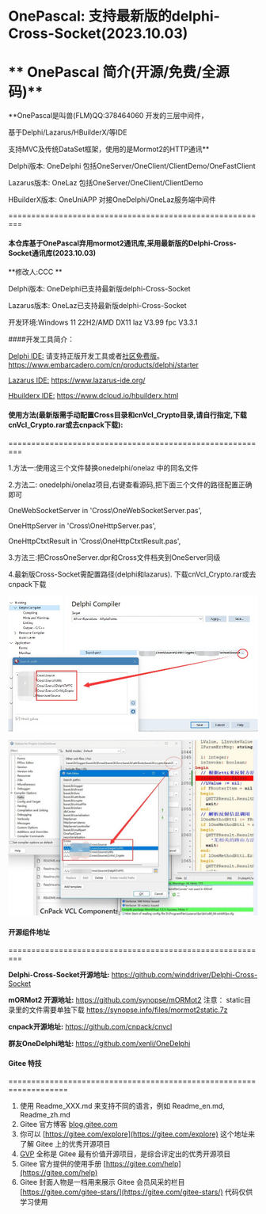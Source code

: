 # OnePascal: 支持最新版的delphi-Cross-Socket(2023.10.03)


 ** OnePascal 简介(开源/免费/全源码)**  
=========================================================

**OnePascal是叫兽(FLM)QQ:378464060 开发的三层中间件，

基于Delphi/Lazarus/HBuilderX/等IDE

支持MVC及传统DataSet框架，使用的是Mormot2的HTTP通讯**  

Delphi版本:    OneDelphi  包括OneServer/OneClient/ClientDemo/OneFastClient

Lazarus版本:   OneLaz     包括OneServer/OneClient/ClientDemo

HBuilderX版本: OneUniAPP  对接OneDelphi/OneLaz服务端中间件

=========================================================

#### 本仓库基于OnePascal弃用mormot2通讯库,采用最新版的Delphi-Cross-Socket通讯库(2023.10.03) 

 **修改人:CCC  ** 

Delphi版本:    OneDelphi已支持最新版delphi-Cross-Socket

Lazarus版本:   OneLaz已支持最新版delphi-Cross-Socket

开发环境:Windows 11 22H2/AMD   DX11  laz V3.99  fpc V3.3.1

####开发工具简介：

[Delphi IDE:](https://www.embarcadero.com/cn/products/delphi/starter)
请支持正版开发工具或者[社区免费版](https://www.embarcadero.com/cn/products/delphi/starter)。
https://www.embarcadero.com/cn/products/delphi/starter

[Lazarus IDE:](https://www.lazarus-ide.org/)
https://www.lazarus-ide.org/

[Hbuilderx IDE:](https://www.dcloud.io/hbuilderx.html)
https://www.dcloud.io/hbuilderx.html

#### 使用方法(最新版需手动配置Cross目录和cnVcl_Crypto目录,请自行指定,下载cnVcl_Crypto.rar或去cnpack下载):
=========================================================

1.方法一:使用这三个文件替换onedelphi/onelaz 中的同名文件

2.方法二: onedelphi/onelaz项目,右键查看源码,把下面三个文件的路径配置正确即可

  OneWebSocketServer in 'Cross\OneWebSocketServer.pas',

  OneHttpServer in 'Cross\OneHttpServer.pas',

  OneHttpCtxtResult in 'Cross\OneHttpCtxtResult.pas',

3.方法三:把CrossOneServer.dpr和Cross文件档夹到OneServer同级

4.最新版Cross-Socket需配置路径(delphi和lazarus).
下载cnVcl_Crypto.rar或去cnpack下载

![Alt text](delphi-set.jpg)

![Alt text](lazarus-set.jpg)

#### 开源组件地址
=========================================================

 **Delphi-Cross-Socket开源地址:** 
https://github.com/winddriver/Delphi-Cross-Socket

 **mORMot2 开源地址:** 
https://github.com/synopse/mORMot2 
注意： static目录里的文件需要单独下载
https://synopse.info/files/mormot2static.7z


 **cnpack开源地址:** 
https://github.com/cnpack/cnvcl

 **群友OneDelphi地址:** 
https://github.com/xenli/OneDelphi

 

#### Gitee 特技
===================================================================

1.  使用 Readme\_XXX.md 来支持不同的语言，例如 Readme\_en.md, Readme\_zh.md
2.  Gitee 官方博客 [blog.gitee.com](https://blog.gitee.com)
3.  你可以 [https://gitee.com/explore](https://gitee.com/explore) 这个地址来了解 Gitee 上的优秀开源项目
4.  [GVP](https://gitee.com/gvp) 全称是 Gitee 最有价值开源项目，是综合评定出的优秀开源项目
5.  Gitee 官方提供的使用手册 [https://gitee.com/help](https://gitee.com/help)
6.  Gitee 封面人物是一档用来展示 Gitee 会员风采的栏目 [https://gitee.com/gitee-stars/](https://gitee.com/gitee-stars/)
代码仅供学习使用

